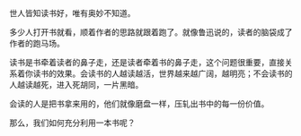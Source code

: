 
世人皆知读书好，唯有奥妙不知道。

多少人打开书就看，顺着作者的思路就跟着跑了。就像鲁迅说的，读者的脑袋成了作者的跑马场。

读书是书牵着读者的鼻子走，还是读者牵着书的鼻子走，这个问题很重要，直接关系着你读书的效果。会读书的人越读越活，世界越来越广阔，越明亮；不会读书的人越读越死，进入死胡同，一片黑暗。

会读的人是把书拿来用的，他们就像磨盘一样，压轧出书中的每一份价值。

那么，我们如何充分利用一本书呢？




<!--stackedit_data:
eyJoaXN0b3J5IjpbLTgzNTk4MzQ0OCw3Nzc5Njc5MzFdfQ==
-->